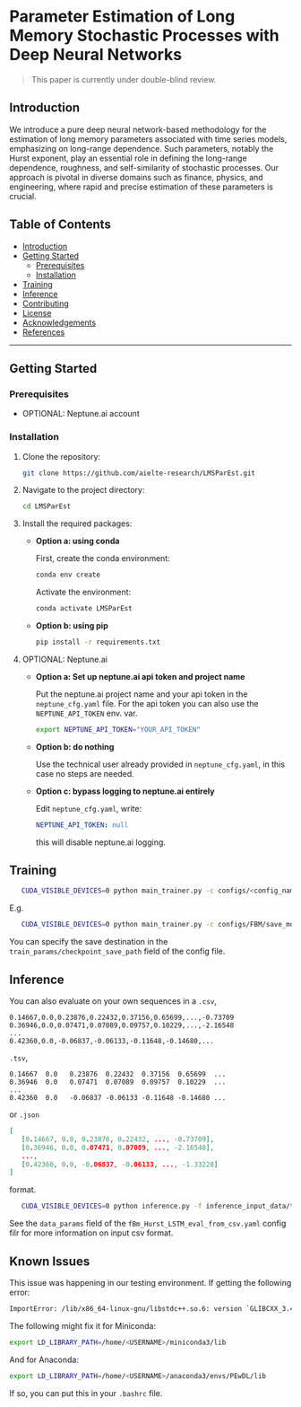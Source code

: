# Parameter Estimation of Long Memory Stochastic Processes with Deep Neural Networks

> This paper is currently under double-blind review.

## Introduction

We introduce a pure deep neural network-based methodology for the estimation of long memory parameters associated with time series models, emphasizing on long-range dependence. Such parameters, notably the Hurst exponent, play an essential role in defining the long-range dependence, roughness, and self-similarity of stochastic processes. Our approach is pivotal in diverse domains such as finance, physics, and engineering, where rapid and precise estimation of these parameters is crucial.

## Table of Contents
- [Introduction](#introduction)
- [Getting Started](#getting-started)
    - [Prerequisites](#prerequisites)
    - [Installation](#installation)
- [Training](#training)
- [Inference](#inference)
- [Contributing](#contributing)
- [License](#license)
- [Acknowledgements](#acknowledgements)
- [References](#references)
---

## Getting Started

### Prerequisites

* OPTIONAL: Neptune.ai account

### Installation

1. Clone the repository:
   ```sh
   git clone https://github.com/aielte-research/LMSParEst.git
   ```

2. Navigate to the project directory:
   ```sh
   cd LMSParEst
   ```

3. Install the required packages:

   * **Option a: using conda**

      First, create the conda environment:
      ```sh
      conda env create
      ```
      Activate the environment:
      ```sh
      conda activate LMSParEst
      ```
   * **Option b: using pip**
      ```sh
      pip install -r requirements.txt
      ```

4. OPTIONAL: Neptune.ai

   * **Option a: Set up neptune.ai api token and project name**
   
      Put the neptune.ai project name and your api token in the `neptune_cfg.yaml` file.
      For the api token you can also use the `NEPTUNE_API_TOKEN` env. var.
      ```sh
      export NEPTUNE_API_TOKEN="YOUR_API_TOKEN"
      ```

   * **Option b: do nothing**

      Use the technical user already provided in `neptune_cfg.yaml`, in this case no steps are needed.

   * **Option c: bypass logging to neptune.ai entirely**

      Edit `neptune_cfg.yaml`, write:
      ```yaml
      NEPTUNE_API_TOKEN: null
      ```
      this will disable neptune.ai logging.
   
## Training

```sh
   CUDA_VISIBLE_DEVICES=0 python main_trainer.py -c configs/<config_name>.yaml
```

E.g.

```sh
   CUDA_VISIBLE_DEVICES=0 python main_trainer.py -c configs/FBM/save_models_n/800.yaml
```

You can specify the save destination in the `train_params/checkpoint_save_path` field of the config file.

## Inference

You can also evaluate on your own sequences in a `.csv`,
```csv
0.14667,0.0,0.23876,0.22432,0.37156,0.65699,...,-0.73709
0.36946,0.0,0.07471,0.07089,0.09757,0.10229,...,-2.16548
...
0.42360,0.0,-0.06837,-0.06133,-0.11648,-0.14680,...
```
`.tsv`,
```tsv
0.14667  0.0   0.23876  0.22432  0.37156  0.65699  ...
0.36946  0.0   0.07471  0.07089  0.09757  0.10229  ...
...
0.42360  0.0   -0.06837 -0.06133 -0.11648 -0.14680 ...
```
or `.json`
```json
[
   [0.14667, 0.0, 0.23876, 0.22432, ..., -0.73709],
   [0.36946, 0.0, 0.07471, 0.07089, ..., -2.16548],
   ...,
   [0.42360, 0.0, -0.06837, -0.06133, ..., -1.33228]
]
```
format.

```sh
   CUDA_VISIBLE_DEVICES=0 python inference.py -f inference_input_data/tst.csv
```

See the `data_params` field of the `fBm_Hurst_LSTM_eval_from_csv.yaml` config filr for more information on input csv format.

## Known Issues
This issue was happening in our testing environment.
If getting the following error:
```sh
ImportError: /lib/x86_64-linux-gnu/libstdc++.so.6: version `GLIBCXX_3.4.29' not found ...
```
The following might fix it for Miniconda:
```sh
export LD_LIBRARY_PATH=/home/<USERNAME>/miniconda3/lib
```
And for Anaconda:
```sh
export LD_LIBRARY_PATH=/home/<USERNAME>/anaconda3/envs/PEwDL/lib
```

If so, you can put this in your `.bashrc` file.

